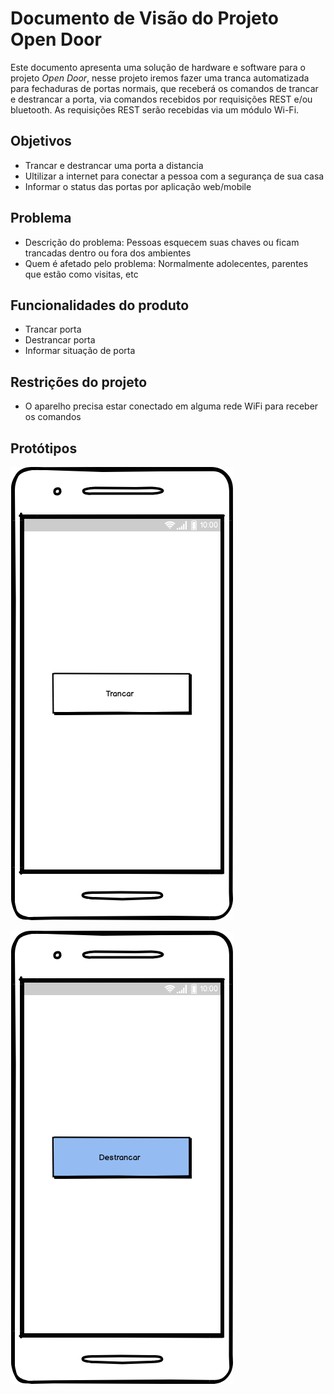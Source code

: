 # Documento de Visão do Projeto Open Door

Este documento apresenta uma solução de hardware e software para o projeto *Open Door*, 
nesse projeto iremos fazer uma tranca automatizada para fechaduras de portas normais, 
que receberá os comandos de trancar e destrancar a porta, via comandos recebidos por 
requisições REST e/ou bluetooth. As requisições REST serão recebidas via um módulo Wi-Fi.

## Objetivos

* Trancar e destrancar uma porta a distancia
* Ultilizar a internet para conectar a pessoa com a segurança de sua casa
* Informar o status das portas por aplicação web/mobile

## Problema

* Descrição do problema: Pessoas esquecem suas chaves ou ficam trancadas dentro ou fora dos ambientes
* Quem é afetado pelo problema: Normalmente adolecentes, parentes que estão como visitas, etc

## Funcionalidades do produto

* Trancar porta
* Destrancar porta
* Informar situação de porta

## Restrições do projeto

* O aparelho precisa estar conectado em alguma rede WiFi para receber os comandos

## Protótipos

![](proto1.png)


![](proto2.png)
